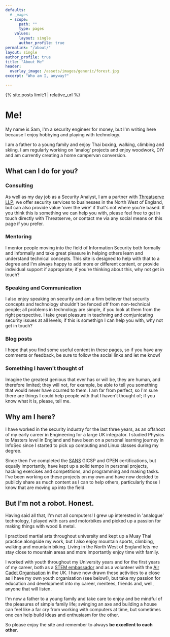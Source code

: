 ```yaml
---
defaults:
  # _pages
  - scope:
      path: ""
      type: pages
    values:
      layout: single
      author_profile: true
permalink: "/about/"
layout: single
author_profile: true
title: "About Me"
header:
  overlay_image: /assets/images/generic/forest.jpg
excerpt: "Who am I, anyway?"

---
```



{% site.posts limit:1 | relative_url %}

# Me!

My name is Sam, I'm a security engineer for money, but I'm writing here because I enjoy hobbying and playing with technology. 

I am a father to a young family and enjoy Thai boxing, walking, climbing and skiing. I am regularly working on ‘analog’ projects and enjoy woodwork, DIY and am currently creating a home campervan conversion. 

## What can I do for you?

### Consulting
As well as my day job as a Security Analyst, I am a partner with [Threatserve LLP](https://www.threatserve.co.uk/); we offer security services to businesses in the North West of England, but can also provide value 'over the wire' if that's not where you're based. If you think this is something we can help you with, please feel free to get in touch directly with Threatserve, or contact me via any social means on this page if you prefer.

### Mentoring
I mentor people moving into the field of Information Security both formally and informally and take great pleasure in helping others learn and understand technical concepts. This site is designed to help with that to a degree and I'm always happy to add more or different content, or provide individual support if appropriate; if you're thinking about this, why not get in touch?

### Speaking and Communication
I also enjoy speaking on security and am a firm believer that security concepts and technology shouldn't be fenced off from non-technical people; all problems in technology are simple, if you look at them from the right perspective. I take great pleasure in teachning and comjunicating security issues at all levels; if this is somethign I can help you with, why not get in touch?

### Blog posts

I hope that you find some useful content in these pages, so if you have any comments or feedback, be sure to follow the social links and let me know!

### Something I haven't thought of

Imagine the greatest genious that ever has or will be, they are human, and therefore limited; they will not, for example, be able to tell you something that would never have ocurred to them. I am far from perfect, so I'm sure there are things I could help people with that I haven't thought of; if you know what it is, please, tell me.

## Why am I here?

I have worked in the security industry for the last three years, as an offshoot of my early career in Engineering for a large UK integrator. I studied Physics to Masters level in England and have been on a personal learning journey in InfoSec since I started to pick up computing and Linux classes during my degree.

Since then I've completed the [SANS](https://www.sans.edu) GICSP and GPEN certifications, but equally importantly, have kept up a solid tempo in personal projects, hacking exercises and competitions, and programming and making tasks. I've been working on these projects on my own and have now decided to publicly share as much content as I can to help others, particularly those I know that are moving up into the field.

## But I'm not a robot. Honest.

Having said all that, I'm not all computers! I grew up interested in 'analogue' technology, I played with cars and motorbikes and picked up a passion for making things with wood & metal. 

I practiced martial arts throughout university and kept up a Muay Thai practice alongside my work, but I also enjoy mountain sports, climbing, walking and mountain biking. Living in the North West of England lets me stay close to mountain areas and more importantly enjoy time with family. 

I worked with youth throughout my University years and for the first years of my career, both as a [STEM embassador](https://www.stem.org.uk/stem-ambassadors) and as a volunteer with the [Air Cadet Organisation](https://www.raf.mod.uk/aircadets/) in the UK. I have now drawn these activities to a close as I have my own youth organisation (see below!), but take my passion for education and development into my career, mentees, friends and, well, anyone that will listen.

I'm now a father to a young family and take care to enjoy and be mindful of the pleasures of simple family life; swinging an axe and building a house can feel like a far cry from working with computers at time, but sometimes one can help build ideas and enthusiasm for the other.

So please enjoy the site and remember to always **be excellent to each other**.

